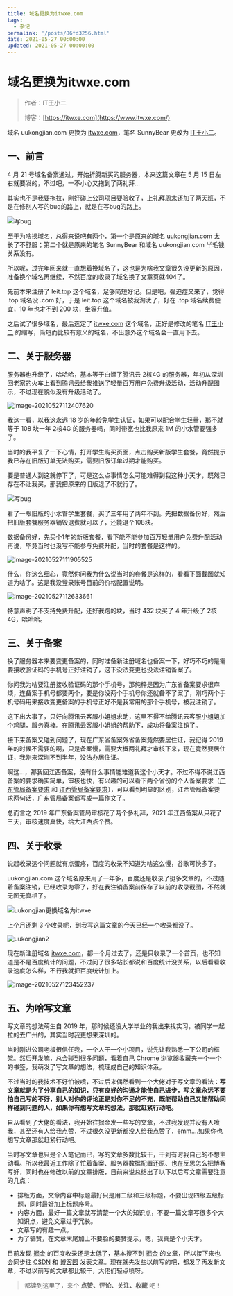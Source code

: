 ```yaml
---
title: 域名更换为itwxe.com
tags:
  - 杂记
permalink: '/posts/86fd3256.html'
date: 2021-05-27 00:00:00
updated: 2021-05-27 00:00:00
---
```


# 域名更换为itwxe.com

> 作者：IT王小二
>
> 博客：[https://itwxe.com](https://www.itwxe.com/)

域名 uukongjian.com 更换为 [itwxe.com](https://www.itwxe.com/)，笔名 SunnyBear 更改为 [IT王小二](https://www.itwxe.com/)。

## 一、前言

4 月 21 号域名备案通过，开始折腾新买的服务器，本来这篇文章在 5 月 15 日左右就要发的，不过吧，一不小心又拖到了两礼拜...

其实也不是我要拖拉，刚好碰上公司项目要验收了，上礼拜周末还加了两天班，不是在修别人写的bug的路上，就是在写bug的路上。

![写bug](https://images.itwxe.com/images/emoji/写bug-1.gif)

至于为啥换域名，总得来说吧有两个，第一个是原来的域名 uukongjian.com 太长了不舒服；第二个就是原来的笔名 SunnyBear 和域名 uukongjian.com 半毛钱关系没有。

所以呢，过完年回来就一直想着换域名了，这也是为啥我文章很久没更新的原因，准备换个域名再继续，不然百度的收录了域名换了文章页就404了。

先前本来注册了 leit.top 这个域名，足够简短好记。但是吧，强迫症又来了，觉得 .top 域名没 .com 好，于是 leit.top 这个域名被我淘汰了，好在 .top 域名续费便宜，10 年也才不到 200 块，坐等升值。

之后试了很多域名，最后选定了 [itwxe.com](https://www.itwxe.com/) 这个域名，正好是修改的笔名 [IT王小二](https://www.itwxe.com/) 的缩写，简短而比较有意义的域名，不出意外这个域名会一直用下去。

## 二、关于服务器

服务器也升级了，哈哈哈，基本等于白嫖了腾讯云 2核4G 的服务器，年初从深圳回老家的火车上看到腾讯云给我推送了轻量百万用户免费升级活动，活动升配图示，不过现在貌似没有升级活动了。

![image-20210527112407620](https://images.itwxe.com/images/2021/08/05/5f4f926304849.png)

我这一看，以我这永远 18 岁的年龄免学生认证，如果可以配合学生轻量，那不就等于 108 块一年 2核4G 的服务器吗，同时带宽也比我原来 1M 的小水管要强多了。

当时的我平复了一下心情，打开学生购买页面，点击购买新版学生套餐，竟然提示我已存在旧版订单无法购买，需要旧版订单过期才能购买。

要是普通人到这就停下了，可是这么点事情怎么可能难得到我这种小天才，既然已存在不让我买，那我把原来的旧版退了不就行了。

![写bug](https://images.itwxe.com/images/emoji/我真是个小天才-1.jpg)

看了一眼旧版的小水管学生套餐，买了三年用了两年不到。先把数据备份好，然后把旧版套餐服务器销毁退费就可以了，还能退个108块。

数据备份好，先买个1年的新版套餐，看下能不能参加百万轻量用户免费升配活动再说，毕竟当时也没写不能参与免费升配，当时的套餐是这样的。

![image-20210527111905525](https://images.itwxe.com/images/2021/08/05/af0d0fc8deee5.png)

什么，你这么细心，竟然你问我为什么说当时的套餐是这样的，看看下面截图就知道为啥了。这是我没登录账号目前的价格配置说明。

![image-20210527112633661](https://images.itwxe.com/images/2021/08/05/b6e3f6e7c7548.png)

特意声明了不支持免费升配，还好我跑的块，当时 432 块买了 4 年升级了 2核4G，哈哈哈。

## 三、关于备案

换了服务器本来要变更备案的，同时准备新注册域名也备案一下，好巧不巧的是需要接收验证码的手机号正好注销了，这下没法变更也没法注销备案了。

你问我为啥要注册接收验证码的那个手机号，那纯粹是因为广东省备案要求很麻烦，连备案手机号都要两个，要是你没两个手机号你还就备不了案了，刚巧两个手机号码用来接收变更备案的手机号正好不是我常用的那个手机号，被我注销了。

这下出大事了，只好向腾讯云客服小姐姐求助，这里不得不给腾讯云客服小姐姐加个鸡腿，服务真棒。在腾讯云客服小姐姐的帮助下，成功将备案注销了。

接下来备案又碰到问题了，现在广东省备案外省备案竟然要居住证，我记得 2019 年的时候不需要的啊，只是备案慢，需要大概两礼拜才审核下来，现在竟然要居住证，我刚来深圳不到半年，没法办居住证。

啊这...，那我回江西备案，没有什么事情能难道我这个小天才。不过不得不说江西备案的要求确实简单，审核也快，有兴趣的可以看下两个省份的个人备案要求（[广东管局备案要求](https://cloud.tencent.com/document/product/243/51709) 和 [江西管局备案要求](https://cloud.tencent.com/document/product/243/51707)），可以看到明显的区别，江西管局备案要求两句话，广东管局备案都写成一篇作文了。

总而言之 2019 年广东备案管局审核花了两个多礼拜，2021 年江西备案从只花了三天，审核速度真快，给大江西点个赞。

## 四、关于收录

说起收录这个问题就有点蛋疼，百度的收录不知道为啥这么慢，谷歌可快多了。

uukongjian.com 这个域名原来用了一年多，百度还是收录了挺多文章的，不过随着备案注销，已经收录为零了，好在我注销备案前保存了以前的收录截图，不然就无图无真相了。

![uukongjian更换域名为itwxe](https://images.itwxe.com/images/2021/08/05/109823c48041e.png)

上个月还剩 3 个收录呢，到我写这篇文章的今天已经一个收录都没了。

![uukongjian2](https://images.itwxe.com/images/2021/08/05/e30fab3c82032.png)

现在新注册域名 [itwxe.com](https://www.itwxe.com/)，都一个月过去了，还是只收录了一个首页，也不知道是不是百度统计的问题，不过问了很多站长都说和百度统计没关系，以后看看收录速度怎么样，不行我就把百度统计加上。

![image-20210527123452237](https://images.itwxe.com/images/2021/08/05/0dc2b7ea79d9e.png)

## 五、为啥写文章

写文章的想法萌生自 2019 年，那时候还没大学毕业的我出来找实习，被同学一起拉的去广州的，其实当时我更想来深圳的。

当时刚进公司老板很信任我，一个人干一个小项目，说先让我熟悉一下公司的框架。然后开发嘛，总会碰到很多问题，看着自己 Chrome 浏览器收藏夹一个一个的书签，我萌发了写文章的想法，梳理成自己的知识体系。

不过当时的我技术不好怕被喷，不过后来偶然看到一个大佬对于写文章的看法：**写文章就是为了分享自己的知识，只有良好的沟通才能使自己进步，写文章永远不要怕自己写的不好，别人对你的评论正是对你不足的不充，既能帮助自己又能帮助同样碰到问题的人，如果你有想写文章的想法，那就赶紧行动吧。**

自从看到了大佬的看法，我开始往掘金发一些写的文章，不过我发现并没有人喷我，甚至还有人给我点赞，不过很久没更新都没人给我点赞了，emm....如果你也想写文章那就赶紧行动吧。

当时写文章也只是个人笔记而已，写的文章多数比较干，干到有时我自己的不想主动看。所以我最近工作除了忙着备案、服务器数据配置还原、也在反思怎么把博客写好，同时也在修改以前的文章排版，目前来说总结出了以下以后写文章需要注意的几点：

- 排版方面，文章内容中标题最好只是用二级和三级标题，不要出现四级五级标题，同时最好加上标题序号。
- 内容方面，最好一篇文章就写清楚一个大的知识点，不要一篇文章写很多个大知识点，避免文章过于冗长。
- 文章写的有趣一点。
- 为了骗赞，在文章末尾加上不要脸的要赞提示，嗯，我真是个小天才。

目前发现 [掘金](https://juejin.cn/user/2225067267470023/posts) 的百度收录还是太低了，基本搜不到 [掘金](https://juejin.cn/user/2225067267470023/posts) 的文章，所以接下来也会同步往 [CSDN](https://blog.csdn.net/qq_42349306) 和 [博客园](https://www.cnblogs.com/itwxe/) 发表文章。现在就先发些以前写的吧，都发了再发新文章，不过以前写的文章都比较干，大佬们轻点喷呀。

> 都读到这里了，来个 **点赞、评论、关注、收藏** 吧！


